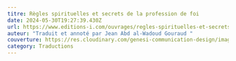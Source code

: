 ```yaml
---
titre: Règles spirituelles et secrets de la profession de foi
date: 2024-05-30T19:27:39.430Z
url: https://www.editions-i.com/ouvrages/regles-spirituelles-et-secrets-de-la-profession-de-foi-75.htm
auteur: "Traduit et annoté par Jean Abd al-Wadoud Gouraud "
couverture: https://res.cloudinary.com/genesi-communication-design/image/upload/v1719948553/Les_secrets_de_la_profession_de_foi_cah5ri.jpg
category: Traductions
---
```

